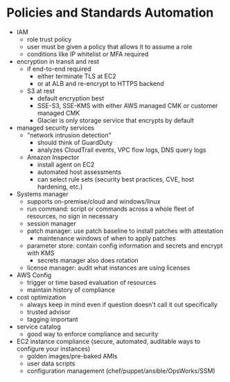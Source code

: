 # Policies and Standards Automation

- IAM
  - role trust policy
  - user must be given a policy that allows it to assume a role
  - conditions like IP whitelist or MFA required
- encryption in transit and rest
  - if end-to-end required
    - either terminate TLS at EC2
    - or at ALB and re-encrypt to HTTPS backend
  - S3 at rest
    - default encryption best
    - SSE-S3, SSE-KMS with either AWS managed CMK or customer managed CMK
    - Glacier is only storage service that encrypts by default
- managed security services
  - "network intrusion detection"
    - should think of GuardDuty
    - analyzes CloudTrail events, VPC flow logs, DNS query logs
  - Amazon Inspector
    - install agent on EC2
    - automated host assessments
    - can select rule sets (security best practices, CVE, host hardening, etc.)
- Systems manager
  - supports on-premise/cloud and windows/linux
  - run command: script or commands across a whole fleet of resources, no sign in necessary
  - session manager
  - patch manager: use patch baseline to install patches with attestation
    - maintenance windows of when to apply patches
  - parameter store: contain config information and secrets and encrypt with KMS
    - secrets manager also does rotation
  - license manager: audit what instances are using licenses
- AWS Config
  - trigger or time based evaluation of resources
  - maintain history of compliance
- cost optimization
  - always keep in mind even if question doesn't call it out specifically
  - trusted advisor
  - tagging important
- service catalog
  - good way to enforce compliance and security
- EC2 instance compliance (secure, automated, auditable ways to configure your instances)
  - golden images/pre-baked AMIs
  - user data scripts
  - configuration management (chef/puppet/ansible/OpsWorks/SSM)
